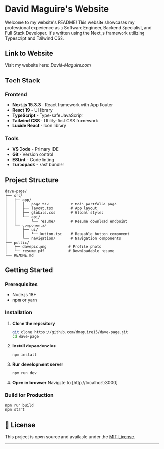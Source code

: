 # David Maguire's Website

Welcome to my website's README! This website showcases my professional experience as a Software Engineer, Backend Specialist, and Full Stack Developer. It's written using the Next.js framework utilizing Typescript and Tailwind CSS. 

## Link to Website

Visit my website here: *David-Maguire.com*

## Tech Stack

### Frontend
- **Next.js 15.3.3** - React framework with App Router
- **React 19** - UI library
- **TypeScript** - Type-safe JavaScript
- **Tailwind CSS** - Utility-first CSS framework
- **Lucide React** - Icon library

### Tools
- **VS Code** - Primary IDE
- **Git** - Version control
- **ESLint** - Code linting
- **Turbopack** - Fast bundler

## Project Structure

```
dave-page/
├── src/
│   ├── app/
│   │   ├── page.tsx          # Main portfolio page
│   │   ├── layout.tsx        # App layout
│   │   ├── globals.css       # Global styles
│   │   └── api/
│   │       └── resume/       # Resume download endpoint
│   └── components/
│       ├── ui/
│       │   └── button.tsx    # Reusable button component
│       └── navigation/       # Navigation components
├── public/
│   ├── davepic.png          # Profile photo
│   └── resume.pdf           # Downloadable resume
└── README.md
```

## Getting Started

### Prerequisites
- Node.js 18+ 
- npm or yarn

### Installation

1. **Clone the repository**
   ```bash
   git clone https://github.com/dmaguire15/dave-page.git
   cd dave-page
   ```

2. **Install dependencies**
   ```bash
   npm install
   ```

3. **Run development server**
   ```bash
   npm run dev
   ```

4. **Open in browser**
   Navigate to [http://localhost:3000]

### Build for Production

```bash
npm run build
npm start
```

## 📄 License

This project is open source and available under the [MIT License](LICENSE).

---

